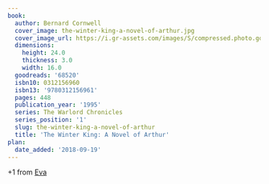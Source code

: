 ```yaml
---
book:
  author: Bernard Cornwell
  cover_image: the-winter-king-a-novel-of-arthur.jpg
  cover_image_url: https://i.gr-assets.com/images/S/compressed.photo.goodreads.com/books/1311987677l/68520._SX98_.jpg
  dimensions:
    height: 24.0
    thickness: 3.0
    width: 16.0
  goodreads: '68520'
  isbn10: 0312156960
  isbn13: '9780312156961'
  pages: 448
  publication_year: '1995'
  series: The Warlord Chronicles
  series_position: '1'
  slug: the-winter-king-a-novel-of-arthur
  title: 'The Winter King: A Novel of Arthur'
plan:
  date_added: '2018-09-19'
---
```


+1 from [Eva](https://literatur.social/@Columbia/104231503798477025)
